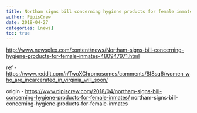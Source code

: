 ```yaml
---
title: Northam signs bill concerning hygiene products for female inmates
author: PipisCrew
date: 2018-04-27
categories: [news]
toc: true
---
```


http://www.newsplex.com/content/news/Northam-signs-bill-concerning-hygiene-products-for-female-inmates-480947971.html

ref - https://www.reddit.com/r/TwoXChromosomes/comments/8f8sq6/women_who_are_incarcerated_in_virginia_will_soon/

origin - https://www.pipiscrew.com/2018/04/northam-signs-bill-concerning-hygiene-products-for-female-inmates/ northam-signs-bill-concerning-hygiene-products-for-female-inmates